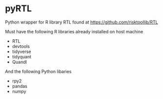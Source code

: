 # pyRTL

Python wrapper for R library RTL found at https://github.com/risktoollib/RTL

Must have the following R libraries already installed on host machine

* RTL
* devtools
* tidyverse
* tidyquant
* Quandl

And the following Python libaries

* rpy2
* pandas
* numpy
